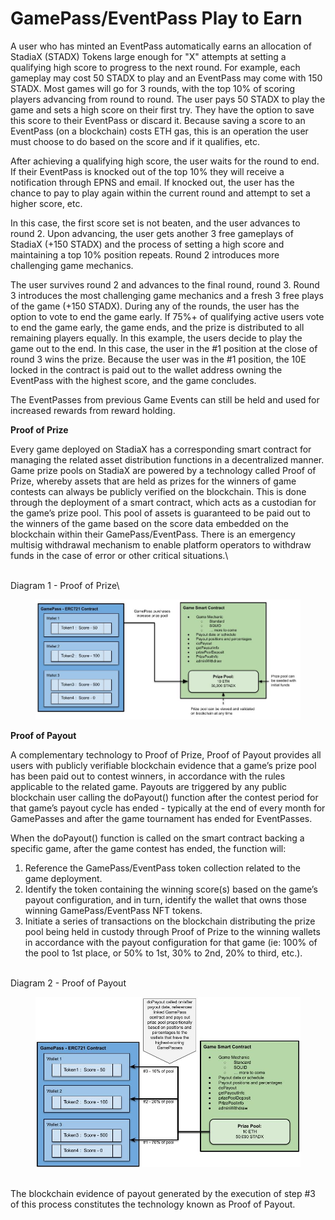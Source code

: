 # GamePass/EventPass Play to Earn

A user who has minted an EventPass automatically earns an allocation of StadiaX (STADX) Tokens large enough for "X" attempts at setting a qualifying high score to progress to the next round. For example, each gameplay may cost 50 STADX to play and an EventPass may come with 150 STADX. Most games will go for 3 rounds, with the top 10% of scoring players advancing from round to round. The user pays 50 STADX to play the game and sets a high score on their first try. They have the option to save this score to their EventPass or discard it. Because saving a score to an EventPass (on a blockchain) costs ETH gas, this is an operation the user must choose to do based on the score and if it qualifies, etc.

After achieving a qualifying high score, the user waits for the round to end. If their EventPass is knocked out of the top 10% they will receive a notification through EPNS and email. If knocked out, the user has the chance to pay to play again within the current round and attempt to set a higher score, etc.

In this case, the first score set is not beaten, and the user advances to round 2. Upon advancing, the user gets another 3 free gameplays of StadiaX (+150 STADX) and the process of setting a high score and maintaining a top 10% position repeats. Round 2 introduces more challenging game mechanics.&#x20;

The user survives round 2 and advances to the final round, round 3. Round 3 introduces the most challenging game mechanics and a fresh 3 free plays of the game (+150 STADX). During any of the rounds, the user has the option to vote to end the game early. If 75%+ of qualifying active users vote to end the game early, the game ends, and the prize is distributed to all remaining players equally. In this example, the users decide to play the game out to the end. In this case, the user in the #1 position at the close of round 3 wins the prize. Because the user was in the #1 position, the 10E locked in the contract is paid out to the wallet address owning the EventPass with the highest score, and the game concludes.

The EventPasses from previous Game Events can still be held and used for increased rewards from reward holding.

**Proof of Prize**

Every game deployed on StadiaX has a corresponding smart contract for managing the related asset distribution functions in a decentralized manner. Game prize pools on StadiaX are powered by a technology called Proof of Prize, whereby assets that are held as prizes for the winners of game contests can always be publicly verified on the blockchain. This is done through the deployment of a smart contract, which acts as a custodian for the game’s prize pool. This pool of assets is guaranteed to be paid out to the winners of the game based on the score data embedded on the blockchain within their GamePass/EventPass. There is an emergency multisig withdrawal mechanism to enable platform operators to withdraw funds in the case of error or other critical situations.\


\
Diagram 1 - Proof of Prize\


<figure><img src="../../.gitbook/assets/Proof of Prize.jpg" alt=""><figcaption></figcaption></figure>

**Proof of Payout**

A complementary technology to Proof of Prize, Proof of Payout provides all users with publicly verifiable blockchain evidence that a game’s prize pool has been paid out to contest winners, in accordance with the rules applicable to the related game. Payouts are triggered by any public blockchain user calling the doPayout() function after the contest period for that game’s payout cycle has ended - typically at the end of every month for GamePasses and after the game tournament has ended for EventPasses.

When the doPayout() function is called on the smart contract backing a specific game, after the game contest has ended, the function will:

1. Reference the GamePass/EventPass token collection related to the game deployment.
2. Identify the token containing the winning score(s) based on the game’s payout configuration, and in turn, identify the wallet that owns those winning GamePass/EventPass NFT tokens.
3. Initiate a series of transactions on the blockchain distributing the prize pool being held in custody through Proof of Prize to the winning wallets in accordance with the payout configuration for that game (ie: 100% of the pool to 1st place, or 50% to 1st, 30% to 2nd, 20% to third, etc.).

\
Diagram 2 - Proof of Payout

<figure><img src="../../.gitbook/assets/Proof of Payout.jpg" alt=""><figcaption></figcaption></figure>

\
The blockchain evidence of payout generated by the execution of step #3 of this process constitutes the technology known as Proof of Payout.
